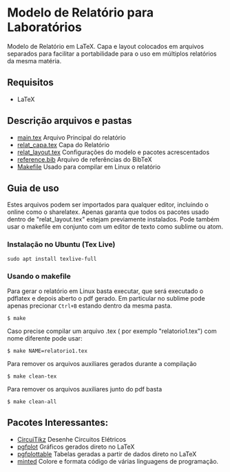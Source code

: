 # Modelo de Relatório para Laboratórios

Modelo de Relatório em LaTeX. Capa e layout colocados em arquivos separados para facilitar a portabilidade para o uso em múltiplos relatórios da mesma matéria.

## Requisitos

 - LaTeX

## Descrição arquivos e pastas

 - [main.tex](main.tex) Arquivo Principal do relatório
 - [relat_capa.tex](relat_capa.tex) Capa do Relatório
 - [relat_layout.tex](relat_layout.tex) Configurações do modelo e pacotes acrescentados
 - [reference.bib](reference.bib) Arquivo de referências do BibTeX
 - [Makefile](Makefile) Usado para compilar em Linux o relatório

## Guia de uso

Estes arquivos podem ser importados para qualquer editor, incluindo o online como o sharelatex. Apenas garanta que todos os pacotes usado dentro de "relat_layout.tex" estejam previamente instalados. Pode também usar o makefile em conjunto com um editor de texto como sublime ou atom.

### Instalação no Ubuntu (Tex Live)
```
sudo apt install texlive-full
```

### Usando o makefile

Para gerar o relatório em Linux basta executar, que será executado o pdflatex e depois aberto o pdf gerado. Em particular no sublime pode apenas precionar `Ctrl+B` estando dentro da mesma pasta.

```
$ make
```

Caso precise compilar um arquivo .tex ( por exemplo "relatorio1.tex") com nome diferente pode usar:
```
$ make NAME=relatorio1.tex
```

Para remover os arquivos auxiliares gerados durante a compilação
```
$ make clean-tex
```

Para remover os arquivos auxiliares junto do pdf basta
```
$ make clean-all
```

## Pacotes Interessantes:

* [CircuiTikz](https://www.ctan.org/pkg/circuitikz?lang=en) Desenhe Circuitos Elétricos
* [pgfplot](https://www.ctan.org/pkg/pgfplots?lang=en) Gráficos gerados direto no LaTeX
* [pgfplottable](https://www.ctan.org/pkg/pgfplotstable?lang=en) Tabelas geradas a partir de dados direto no LaTeX
* [minted](https://www.ctan.org/pkg/circuitikz?lang=en) Colore e formata código de várias linguagens de programação.
